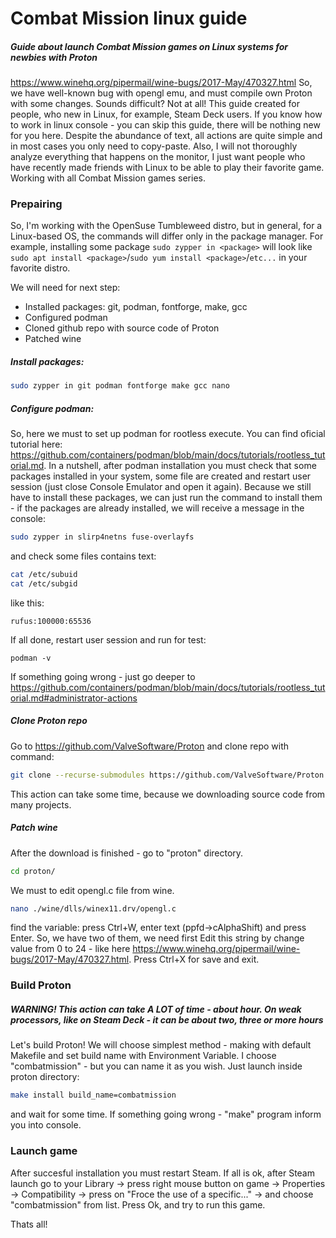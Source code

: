 # Combat Mission linux guide
##### Guide about launch Combat Mission games on Linux systems for newbies with Proton

https://www.winehq.org/pipermail/wine-bugs/2017-May/470327.html
So, we have well-known bug with opengl emu, and must compile own Proton with some changes. Sounds difficult? Not at all!
This guide created for people, who new in Linux, for example, Steam Deck users. If you know how to work in linux console - you can skip this guide, there will be nothing new for you here.
Despite the abundance of text, all actions are quite simple and in most cases you only need to copy-paste.
Also, I will not thoroughly analyze everything that happens on the monitor, I just want people who have recently made friends with Linux to be able to play their favorite game.
Working with all Combat Mission games series.

### Prepairing
So, I'm working with the OpenSuse Tumbleweed distro, but in general, for a Linux-based OS, the commands will differ only in the package manager. For example, installing some package `sudo zypper in <package>` will look like `sudo apt install <package>`/`sudo yum install <package>`/`etc...` in your favorite distro.

We will need for next step:
- Installed packages: git, podman, fontforge, make, gcc
- Configured podman
- Cloned github repo with source code of Proton
- Patched wine

##### Install packages:
```bash
sudo zypper in git podman fontforge make gcc nano
```
##### Configure podman:
So, here we must to set up podman for rootless execute. You can find oficial tutorial here: https://github.com/containers/podman/blob/main/docs/tutorials/rootless_tutorial.md.
In a nutshell, after podman installation you must check that some packages installed in your system, some file are created and restart user session (just close Console Emulator and open it again).
Because we still have to install these packages, we can just run the command to install them - if the packages are already installed, we will receive a message in the console:
```bash
sudo zypper in slirp4netns fuse-overlayfs
```
and check some files contains text:
```bash
cat /etc/subuid
cat /etc/subgid
```
like this:
```
rufus:100000:65536
```

If all done, restart user session and run for test:
```
podman -v
```

If something going wrong - just go deeper to https://github.com/containers/podman/blob/main/docs/tutorials/rootless_tutorial.md#administrator-actions

##### Clone Proton repo
Go to https://github.com/ValveSoftware/Proton and clone repo with command:
```bash
git clone --recurse-submodules https://github.com/ValveSoftware/Proton.git proton
```
This action can take some time, because we downloading source code from many projects.

##### Patch wine
After the download is finished - go to "proton" directory.
```bash
cd proton/
```
We must to edit opengl.c file from wine.
```bash
nano ./wine/dlls/winex11.drv/opengl.c
```
find the variable: press Ctrl+W, enter text (ppfd->cAlphaShift) and press Enter.
So, we have two of them, we need first
Edit this string by change value from 0 to 24 - like here https://www.winehq.org/pipermail/wine-bugs/2017-May/470327.html.
Press Ctrl+X for save and exit.

### Build Proton
##### _WARNING! This action can take A LOT of time - about hour. On weak processors, like on Steam Deck - it can be about two, three or more hours_
Let's build Proton!
We will choose simplest method - making with default Makefile and set build name with Environment Variable. I choose "combatmission" - but you can name it as you wish.
Just launch inside proton directory:
```bash
make install build_name=combatmission
```
and wait for some time. If something going wrong - "make" program inform you into console.

### Launch game
After succesful installation you must restart Steam.
If all is ok, after Steam launch go to your Library -> press right mouse button on game -> Properties -> Compatibility -> press on "Froce the use of a specific..." -> and choose "combatmission" from list.
Press Ok, and try to run this game.

Thats all!
